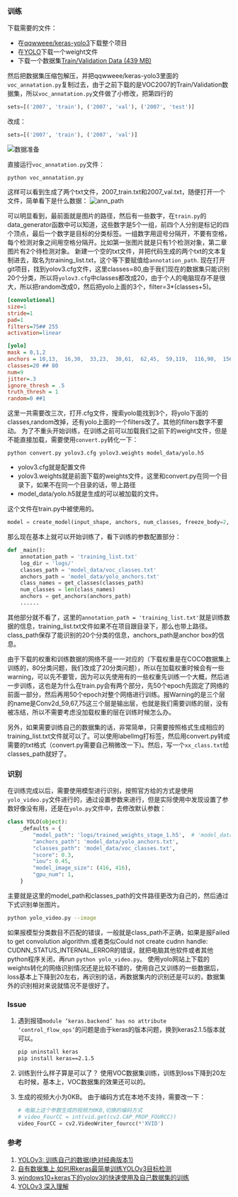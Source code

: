 ### 训练

下载需要的文件：
 - 在[qqwweee/keras-yolo3](https://github.com/qqwweee/keras-yolo3)下载整个项目
 - 在[YOLO](https://pjreddie.com/darknet/yolo/)下载一个weight文件
 - 下载一个数据集[Train/Validation Data (439 MB)](https://pjreddie.com/projects/pascal-voc-dataset-mirror/)


然后把数据集压缩包解压，并把qqwweee/keras-yolo3里面的`voc_annatation.py`复制过去，由于之前下载的是VOC2007的Train/Validation数据集，所以`voc_annatation.py`文件做了小修改，把第四行的
~~~py
sets=[('2007', 'train'), ('2007', 'val'), ('2007', 'test')]
~~~
改成：
~~~py
sets=[('2007', 'train'), ('2007', 'val')]
~~~
![数据准备](assert/dataset.png)

直接运行`voc_annatation.py`文件：
~~~
python voc_annatation.py
~~~
这样可以看到生成了两个txt文件，2007_train.txt和2007_val.txt，随便打开一个文件，简单看下是什么数据：
![ann_path](assert/ann_path.png)

可以明显看到，最前面就是图片的路径，然后有一些数字，在`train.py`的data_generator函数中可以知道，这些数字是5个一组，前四个人分别是标记的四个顶点，最后一个数字是目标的分类标签。一组数字用逗号分隔开，不要有空格，每个检测对象之间用空格分隔开。比如第一张图片就是只有1个检测对象，第二章图片有2个待检测对象。
新建一个空的txt文件，并把代码生成的两个txt的文本复制进去，取名为training_list.txt，这个等下要赋值给`annotation_path`.
现在打开git项目，找到yolov3.cfg文件，这里classes=80,由于我们现在的数据集只能识别20个分类，所以将`yolov3.cfg`中classes都改成20，由于个人的电脑现存不是很大，所以把random改成0，然后把yolo上面的3个，filter=3*(classes+5)。
~~~cfg
[convolutional]
size=1
stride=1
pad=1
filters=75## 255
activation=linear

[yolo]
mask = 0,1,2
anchors = 10,13,  16,30,  33,23,  30,61,  62,45,  59,119,  116,90,  156,198,  373,326
classes=20 ## 80
num=9
jitter=.3
ignore_thresh = .5
truth_thresh = 1
random=0 ##1
~~~
这里一共需要改三次，打开.cfg文件，搜索yolo能找到3个，将yolo下面的classes,random改掉，还有yolo上面的一个filters改了。其他的filters数字不要动。
为了不重头开始训练，在训练之前可以加载我们之前下的weight文件，但是不能直接加载，需要使用`convert.py`转化一下：
~~~
python convert.py yolov3.cfg yolov3.weights model_data/yolo.h5
~~~
 - yolov3.cfg就是配置文件
 - yolov3.weights就是前面下载的weights文件，这里和convert.py在同一个目录下，如果不在同一个目录的话，带上路径
 - model_data/yolo.h5就是生成的可以被加载的文件。

这个文件在train.py中被使用的。
~~~py
model = create_model(input_shape, anchors, num_classes, freeze_body=2, weights_path='model_data/yolo_weights.h5')
~~~
那么现在基本上就可以开始训练了，看下训练的参数配置部分：
~~~py
def _main():
    annotation_path = 'training_list.txt'
    log_dir = 'logs/'
    classes_path = 'model_data/voc_classes.txt'
    anchors_path = 'model_data/yolo_anchors.txt'
    class_names = get_classes(classes_path)
    num_classes = len(class_names)
    anchors = get_anchors(anchors_path)
    ......
~~~
其他部分就不看了，这里的`annotation_path = 'training_list.txt'`就是训练数据的信息，training_list.txt文件如果不在项目跟目录下，那么也带上路径。class_path保存了能识别的20个分类的信息，anchors_path是anchor box的信息。

由于下载的权重和训练数据的网络不是一一对应的（下载权重是在COCO数据集上训练的，80分类问题，我们改成了20分类问题），所以在加载权重时候会有一些warning，可以先不要管，因为可以先使用有的一些权重先训练一个大概，然后进一步训练，这也是为什么在train.py会有两个部分，先50个epoch先固定了网络的前面一部分，然后再用50个epoch对整个网络进行训练。报Warning的是三个层的name是Conv2d_59,67,75这三个层是输出层，也就是我们需要训练的层，没有被冻结，所以不需要考虑没加载权重的层在训练时候怎么办。

另外，如果需要训练自己的数据集的话，非常简单，只需要按照格式生成相应的training_list.txt文件就可以了。可以使用labelImg打标签，然后用convert.py转成需要的txt格式（convert.py需要自己稍微改一下)。然后，写一个`xx_class.txt`给classes_path就好了。

### 识别
在训练完成以后，需要使用模型进行识别，按照官方给的方式是使用`yolo_video.py`文件进行的，通过设置参数来进行，但是实际使用中发现设置了参数好像没有用，还是在`yolo.py`文件中，去修改默认参数：
~~~py
class YOLO(object):
    _defaults = {
        "model_path": 'logs/trained_weights_stage_1.h5',  # 'model_data/yolo.h5'
        "anchors_path": 'model_data/yolo_anchors.txt',
        "classes_path": 'model_data/voc_classes.txt',
        "score": 0.3,
        "iou": 0.45,
        "model_image_size": (416, 416),
        "gpu_num": 1,
    }
~~~
主要就是这里的model_path和classes_path的文件路径更改为自己的，然后通过下式识别单张图片。
~~~bash
python yolo_video.py --image
~~~
如果报模型分类数目不匹配的错误，一般就是class_path不正确，如果是报Failed to get convolution algorithm.或者类似Could not create cudnn handle: CUDNN_STATUS_INTERNAL_ERROR的错误，就把电脑其他软件或者其他python程序关闭，再run `python yolo_video.py`。
使用yolo网站上下载的weights转化的网络识别情况还是比较不错的，使用自己又训练的一些数据后，loss基本上下降到20左右，再识别的话，再数据集内的识别还是可以的，数据集外的识别相对来说就情况不是很好了。

### Issue
1. 遇到报错`module ‘keras.backend’ has no attribute ‘control_flow_ops’`的问题是由于keras的版本问题，换到keras2.1.5版本就可以。
    ~~~bash
    pip uninstall keras
    pip install keras==2.1.5
    ~~~
2. 训练到什么样子算是可以了？
   使用VOC数据集训练，训练到loss下降到20左右时候，基本上，VOC数据集的效果还可以的。
   
3. 生成的视频大小为0KB。
    由于编码方式在本地不支持，需要改一下：
    ~~~py
    # 电脑上这个参数生成的视频为0KB,切换的编码方式
    # video_FourCC = int(vid.get(cv2.CAP_PROP_FOURCC))
    video_FourCC = cv2.VideoWriter_fourcc(*'XVID')
   ~~~


### 参考
1. [YOLOv3: 训练自己的数据(绝对经典版本1)](https://blog.csdn.net/lilai619/article/details/79695109)
2. [自有数据集上,如何用keras最简单训练YOLOv3目标检测](https://blog.csdn.net/sinat_26917383/article/details/85614247)
3. [windows10+keras下的yolov3的快速使用及自己数据集的训练](https://blog.csdn.net/u012746060/article/details/81183006)
4. [YOLOv3 深入理解](https://www.jianshu.com/p/d13ae1055302)
